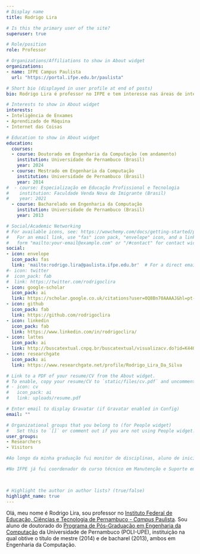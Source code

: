 ```yaml
---
# Display name
title: Rodrigo Lira

# Is this the primary user of the site?
superuser: true

# Role/position
role: Professor

# Organizations/Affiliations to show in About widget
organizations:
- name: IFPE Campus Paulista
  url: "https://portal.ifpe.edu.br/paulista"

# Short bio (displayed in user profile at end of posts)
bio: Rodrigo Lira é professor no IFPE e tem interesse nas áreas de inteligência de enxames, aprendizado de máquina e IoT.

# Interests to show in About widget
interests:
- Inteligência de Enxames
- Aprendizado de Máquina
- Internet das Coisas

# Education to show in About widget
education:
  courses:
  - course: Doutorado em Engenharia da Computação (em andamento) 
    institution: Universidade de Pernambuco (Brasil)
    year: 2024
  - course: Mestrado em Engenharia da Computação 
    institution: Universidade de Pernambuco (Brasil)
    year: 2014
#  - course: Especialização em Educação Profissional e Tecnologia
#    institution: Faculdade Venda Nova do Imigrante (Brasil)
#    year: 2021 
  - course: Bacharelado em Engenharia da Computação
    institution: Universidade de Pernambuco (Brasil)
    year: 2013

# Social/Academic Networking
# For available icons, see: https://wowchemy.com/docs/getting-started/page-builder/#icons
#   For an email link, use "fas" icon pack, "envelope" icon, and a link in the
#   form "mailto:your-email@example.com" or "/#contact" for contact widget.
social:
- icon: envelope
  icon_pack: fas
  link: 'mailto:rodrigo.lira@paulista.ifpe.edu.br'  # For a direct email link, use "mailto:test@example.org".
#- icon: twitter
#  icon_pack: fab
#  link: https://twitter.com/rodrigoclira
- icon: google-scholar
  icon_pack: ai
  link: https://scholar.google.co.uk/citations?user=0Q8Bn70AAAAJ&hl=pt-BR
- icon: github
  icon_pack: fab
  link: https://github.com/rodrigoclira
- icon: linkedin
  icon_pack: fab
  link: https://www.linkedin.com/in/rodrigoclira/
- icon: lattes
  icon_pack: ai
  link: http://buscatextual.cnpq.br/buscatextual/visualizacv.do?id=K4408742J0 
- icon: researchgate
  icon_pack: ai
  link: https://www.researchgate.net/profile/Rodrigo_Lira_Da_Silva 

# Link to a PDF of your resume/CV from the About widget.
# To enable, copy your resume/CV to `static/files/cv.pdf` and uncomment the lines below.
# - icon: cv
#   icon_pack: ai
#   link: uploads/resume.pdf

# Enter email to display Gravatar (if Gravatar enabled in Config)
email: ""

# Organizational groups that you belong to (for People widget)
#   Set this to `[]` or comment out if you are not using People widget.
user_groups: 
- Researchers
- Visitors

#Ao longo da minha graduação fui monitor de disciplinas, aluno de iniciação científica e tive uma empresa incubada na Incubadora do Instituto de Tecnologia de Pernambuco (ITEP). Antes de ser professor no instituto federal, eu trabalhei na Fundação para Inovações Tecnológicas (FITec) no Porto Digital e lecionei em instituições privadas de Pernambuco

#No IFPE já fui coordenador do curso técnico em Manutenção e Suporte em Informática e do curso de tecnologia em Análise e Desenvolvimento de Sistemas. Atualmente desenvolvo projetos de pesquisa e extensão no campus Paulista. Em 2021 me tornei um [AWS Accredited Educator](https://aws.amazon.com/pt/training/awsacademy/?nc2=sb_ep_aca) habilitado a lecionar os cursos *AWS Cloud Foundation* e o *Cloud Architecting*. 

 

# Highlight the author in author lists? (true/false)
highlight_name: true
---
```


Olá, meu nome é Rodrigo Lira, sou professor no [Instituto Federal de Educação, Ciências e Tecnologia de Pernambuco - *Campus* Paulista](https://portal.ifpe.edu.br/campus/paulista). Sou aluno de doutorado do [Programa de Pós-Graduação em Engenharia da Computação](http://ppgec.ecomp.poli.br) da Universidade de Pernambuco (POLI-UPE), instituição na qual obtive o título de mestre (2014) e de bacharel (2013), ambos em Engenharia da Computação.


